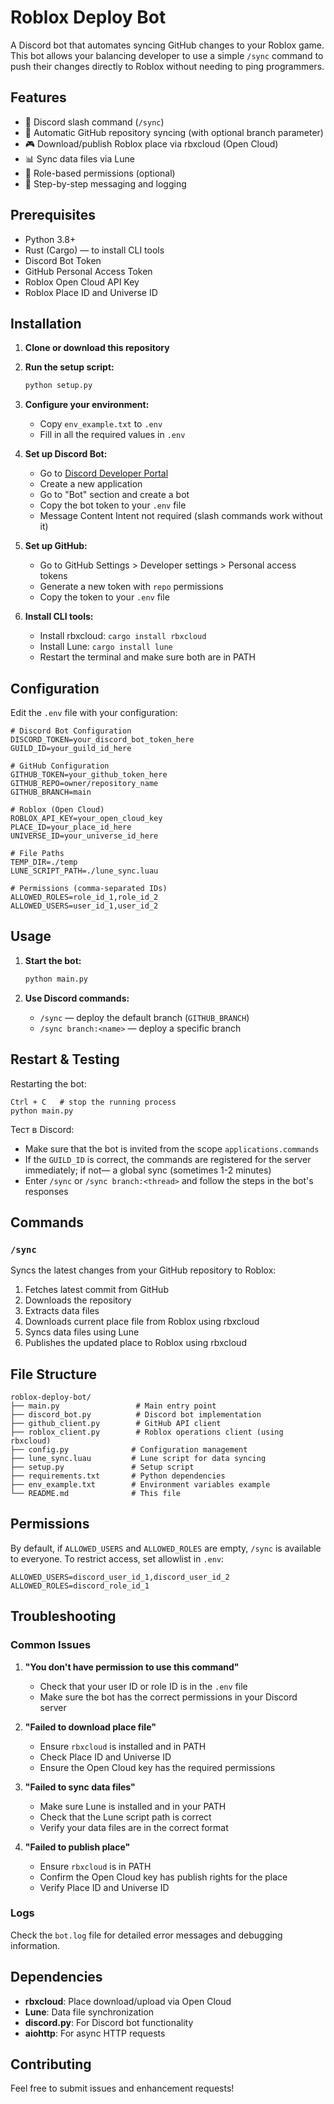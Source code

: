 # Roblox Deploy Bot

A Discord bot that automates syncing GitHub changes to your Roblox game. This bot allows your balancing developer to use a simple `/sync` command to push their changes directly to Roblox without needing to ping programmers.

## Features

- 🤖 Discord slash command (`/sync`)
- 🔄 Automatic GitHub repository syncing (with optional branch parameter)
- 🎮 Download/publish Roblox place via rbxcloud (Open Cloud)
- 📊 Sync data files via Lune
- 🔐 Role-based permissions (optional)
- 📝 Step-by-step messaging and logging

## Prerequisites

- Python 3.8+
- Rust (Cargo) — to install CLI tools
- Discord Bot Token
- GitHub Personal Access Token
- Roblox Open Cloud API Key
- Roblox Place ID and Universe ID

## Installation

1. **Clone or download this repository**

2. **Run the setup script:**

   ```bash
   python setup.py
   ```

3. **Configure your environment:**

   - Copy `env_example.txt` to `.env`
   - Fill in all the required values in `.env`

4. **Set up Discord Bot:**

   - Go to [Discord Developer Portal](https://discord.com/developers/applications)
   - Create a new application
   - Go to "Bot" section and create a bot
   - Copy the bot token to your `.env` file
   - Message Content Intent not required (slash commands work without it)

5. **Set up GitHub:**

   - Go to GitHub Settings > Developer settings > Personal access tokens
   - Generate a new token with `repo` permissions
   - Copy the token to your `.env` file

6. **Install CLI tools:**
   - Install rbxcloud: `cargo install rbxcloud`
   - Install Lune: `cargo install lune`
   - Restart the terminal and make sure both are in PATH

## Configuration

Edit the `.env` file with your configuration:

```env
# Discord Bot Configuration
DISCORD_TOKEN=your_discord_bot_token_here
GUILD_ID=your_guild_id_here

# GitHub Configuration
GITHUB_TOKEN=your_github_token_here
GITHUB_REPO=owner/repository_name
GITHUB_BRANCH=main

# Roblox (Open Cloud)
ROBLOX_API_KEY=your_open_cloud_key
PLACE_ID=your_place_id_here
UNIVERSE_ID=your_universe_id_here

# File Paths
TEMP_DIR=./temp
LUNE_SCRIPT_PATH=./lune_sync.luau

# Permissions (comma-separated IDs)
ALLOWED_ROLES=role_id_1,role_id_2
ALLOWED_USERS=user_id_1,user_id_2
```

## Usage

1. **Start the bot:**

   ```bash
   python main.py
   ```

2. **Use Discord commands:**
   - `/sync` — deploy the default branch (`GITHUB_BRANCH`)
   - `/sync branch:<name>` — deploy a specific branch

## Restart & Testing

Restarting the bot:

```
Ctrl + C   # stop the running process
python main.py
```

Тест в Discord:

- Make sure that the bot is invited from the scope `applications.commands`
- If the `GUILD_ID` is correct, the commands are registered for the server immediately; if not— a global sync (sometimes 1-2 minutes)
- Enter `/sync` or `/sync branch:<thread>` and follow the steps in the bot's responses

## Commands

### `/sync`

Syncs the latest changes from your GitHub repository to Roblox:

1. Fetches latest commit from GitHub
2. Downloads the repository
3. Extracts data files
4. Downloads current place file from Roblox using rbxcloud
5. Syncs data files using Lune
6. Publishes the updated place to Roblox using rbxcloud

## File Structure

```
roblox-deploy-bot/
├── main.py                 # Main entry point
├── discord_bot.py          # Discord bot implementation
├── github_client.py        # GitHub API client
├── roblox_client.py        # Roblox operations client (using rbxcloud)
├── config.py              # Configuration management
├── lune_sync.luau         # Lune script for data syncing
├── setup.py               # Setup script
├── requirements.txt       # Python dependencies
├── env_example.txt        # Environment variables example
└── README.md              # This file
```

## Permissions

By default, if `ALLOWED_USERS` and `ALLOWED_ROLES` are empty, `/sync` is available to everyone.
To restrict access, set allowlist in `.env`:

```
ALLOWED_USERS=discord_user_id_1,discord_user_id_2
ALLOWED_ROLES=discord_role_id_1
```

## Troubleshooting

### Common Issues

1. **"You don't have permission to use this command"**

   - Check that your user ID or role ID is in the `.env` file
   - Make sure the bot has the correct permissions in your Discord server

2. **"Failed to download place file"**

   - Ensure `rbxcloud` is installed and in PATH
   - Check Place ID and Universe ID
   - Ensure the Open Cloud key has the required permissions

3. **"Failed to sync data files"**

   - Make sure Lune is installed and in your PATH
   - Check that the Lune script path is correct
   - Verify your data files are in the correct format

4. **"Failed to publish place"**
   - Ensure `rbxcloud` is in PATH
   - Confirm the Open Cloud key has publish rights for the place
   - Verify Place ID and Universe ID

### Logs

Check the `bot.log` file for detailed error messages and debugging information.

## Dependencies

- **rbxcloud**: Place download/upload via Open Cloud
- **Lune**: Data file synchronization
- **discord.py**: For Discord bot functionality
- **aiohttp**: For async HTTP requests

## Contributing

Feel free to submit issues and enhancement requests!
